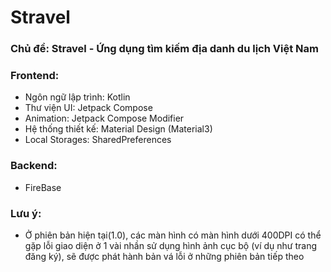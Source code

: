 # Stravel

### Chủ đề: Stravel - Ứng dụng tìm kiếm địa danh du lịch Việt Nam
### Frontend:
- Ngôn ngữ lập trình: Kotlin
- Thư viện UI: Jetpack Compose
- Animation: Jetpack Compose Modifier
- Hệ thống thiết kế: Material Design (Material3)
- Local Storages: SharedPreferences
### Backend:
- FireBase

### Lưu ý:
- Ở phiên bản hiện tại(1.0), các màn hình có màn hình dưới 400DPI có thể gặp lỗi giao diện ở 1 vài nhần sử dụng hình ảnh cục bộ (ví dụ như trang đăng ký), sẽ được phát hành bản vá lỗi ở những phiên bản tiếp theo
